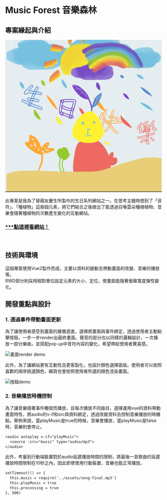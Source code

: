 # Music Forest 音樂森林
## 專案緣起與介紹

![畫面render demo](./src/assets/README/screenshot-main.PNG)
<br>

此專案是我為了替親友慶生所製作的生日系列網站之一。在思考主題時想到了「音符」、「種植物」這兩個元素，將它們結合之後做出了能透過召喚雲朵種植植物、音樂會隨著種植物的次數產生變化的互動網站。

### [***點這裡看網站！](https://ansticefish.github.io/music-forest/#/)
<br>

## 技術與環境
這個專案使用Vue2製作而成，主要以資料的變動去帶動畫面的改變、音樂的播放等。<br>
RWD部分則採用相對單位設定元素的大小、定位，使畫面能隨著螢幕寬度彈性變化。

## 開發重點與設計
### 1. 透過事件帶動畫面更新
為了讓使用者感受到畫面的層層遞進，選擇將畫面與事件綁定，透過使用者主動點擊按鈕，一步一步render出最終畫面。聲音的部分也以同樣的邏輯設計，一次播放一部分樂曲，並搭配pop up中音符內容的變化，希望帶給使用者驚喜感。

![畫面render demo](./src/assets/README/demo.gif)

此外，為了讓網站更有互動性且更客製化，也設計顏色選擇面版。使用者可以依照喜歡的順序挑選顏色，網頁也會依照使用者所選的顏色渲染畫面。

![按鈕demo](./src/assets/README/color-demo.gif)
<br>

### 2. 音樂播放時機控制
為了讓音樂隨著事件觸發而播放，且每次播放不同曲目，選擇運用vue的資料帶動畫面特性，將audio的v-if和src與資料綁定，透過改變資料去控制音樂播放的時機點。舉例來說，當playMusic是true的時候，音樂會播放，當playMusic是false時，音樂則會停止。

```
<audio autoplay v-if="playMusic">
  <source :src="music" type="audio/mp3">
</audio>
```

此外，考量到行動端裝置對於audio延遲播放時間的限制，將最後一首歌曲的延遲播放時間限制在10秒之內，因此即使使用行動裝置，音樂也能正常播放。

```
setTimeout(() => {
  this.music = require('../assets/song-final.mp3')
  this.playMusic = true
  this.processing = true
}, 500) 
```

